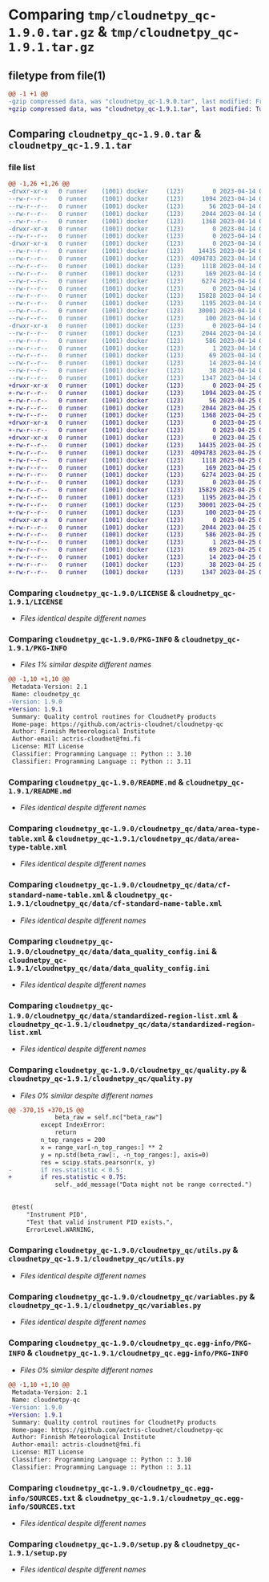 # Comparing `tmp/cloudnetpy_qc-1.9.0.tar.gz` & `tmp/cloudnetpy_qc-1.9.1.tar.gz`

## filetype from file(1)

```diff
@@ -1 +1 @@
-gzip compressed data, was "cloudnetpy_qc-1.9.0.tar", last modified: Fri Apr 14 09:53:09 2023, max compression
+gzip compressed data, was "cloudnetpy_qc-1.9.1.tar", last modified: Tue Apr 25 07:47:23 2023, max compression
```

## Comparing `cloudnetpy_qc-1.9.0.tar` & `cloudnetpy_qc-1.9.1.tar`

### file list

```diff
@@ -1,26 +1,26 @@
-drwxr-xr-x   0 runner    (1001) docker     (123)        0 2023-04-14 09:53:09.989345 cloudnetpy_qc-1.9.0/
--rw-r--r--   0 runner    (1001) docker     (123)     1094 2023-04-14 09:53:01.000000 cloudnetpy_qc-1.9.0/LICENSE
--rw-r--r--   0 runner    (1001) docker     (123)       56 2023-04-14 09:53:01.000000 cloudnetpy_qc-1.9.0/MANIFEST.in
--rw-r--r--   0 runner    (1001) docker     (123)     2044 2023-04-14 09:53:09.989345 cloudnetpy_qc-1.9.0/PKG-INFO
--rw-r--r--   0 runner    (1001) docker     (123)     1368 2023-04-14 09:53:01.000000 cloudnetpy_qc-1.9.0/README.md
-drwxr-xr-x   0 runner    (1001) docker     (123)        0 2023-04-14 09:53:09.985345 cloudnetpy_qc-1.9.0/cloudnetpy_qc/
--rw-r--r--   0 runner    (1001) docker     (123)        0 2023-04-14 09:53:01.000000 cloudnetpy_qc-1.9.0/cloudnetpy_qc/__init__.py
-drwxr-xr-x   0 runner    (1001) docker     (123)        0 2023-04-14 09:53:09.989345 cloudnetpy_qc-1.9.0/cloudnetpy_qc/data/
--rw-r--r--   0 runner    (1001) docker     (123)    14435 2023-04-14 09:53:01.000000 cloudnetpy_qc-1.9.0/cloudnetpy_qc/data/area-type-table.xml
--rw-r--r--   0 runner    (1001) docker     (123)  4094783 2023-04-14 09:53:01.000000 cloudnetpy_qc-1.9.0/cloudnetpy_qc/data/cf-standard-name-table.xml
--rw-r--r--   0 runner    (1001) docker     (123)     1118 2023-04-14 09:53:01.000000 cloudnetpy_qc-1.9.0/cloudnetpy_qc/data/data_quality_config.ini
--rw-r--r--   0 runner    (1001) docker     (123)      169 2023-04-14 09:53:01.000000 cloudnetpy_qc-1.9.0/cloudnetpy_qc/data/metadata_config.ini
--rw-r--r--   0 runner    (1001) docker     (123)     6274 2023-04-14 09:53:01.000000 cloudnetpy_qc-1.9.0/cloudnetpy_qc/data/standardized-region-list.xml
--rw-r--r--   0 runner    (1001) docker     (123)        0 2023-04-14 09:53:01.000000 cloudnetpy_qc-1.9.0/cloudnetpy_qc/py.typed
--rw-r--r--   0 runner    (1001) docker     (123)    15828 2023-04-14 09:53:01.000000 cloudnetpy_qc-1.9.0/cloudnetpy_qc/quality.py
--rw-r--r--   0 runner    (1001) docker     (123)     1195 2023-04-14 09:53:01.000000 cloudnetpy_qc-1.9.0/cloudnetpy_qc/utils.py
--rw-r--r--   0 runner    (1001) docker     (123)    30001 2023-04-14 09:53:01.000000 cloudnetpy_qc-1.9.0/cloudnetpy_qc/variables.py
--rw-r--r--   0 runner    (1001) docker     (123)      100 2023-04-14 09:53:01.000000 cloudnetpy_qc-1.9.0/cloudnetpy_qc/version.py
-drwxr-xr-x   0 runner    (1001) docker     (123)        0 2023-04-14 09:53:09.985345 cloudnetpy_qc-1.9.0/cloudnetpy_qc.egg-info/
--rw-r--r--   0 runner    (1001) docker     (123)     2044 2023-04-14 09:53:09.000000 cloudnetpy_qc-1.9.0/cloudnetpy_qc.egg-info/PKG-INFO
--rw-r--r--   0 runner    (1001) docker     (123)      586 2023-04-14 09:53:09.000000 cloudnetpy_qc-1.9.0/cloudnetpy_qc.egg-info/SOURCES.txt
--rw-r--r--   0 runner    (1001) docker     (123)        1 2023-04-14 09:53:09.000000 cloudnetpy_qc-1.9.0/cloudnetpy_qc.egg-info/dependency_links.txt
--rw-r--r--   0 runner    (1001) docker     (123)       69 2023-04-14 09:53:09.000000 cloudnetpy_qc-1.9.0/cloudnetpy_qc.egg-info/requires.txt
--rw-r--r--   0 runner    (1001) docker     (123)       14 2023-04-14 09:53:09.000000 cloudnetpy_qc-1.9.0/cloudnetpy_qc.egg-info/top_level.txt
--rw-r--r--   0 runner    (1001) docker     (123)       38 2023-04-14 09:53:09.989345 cloudnetpy_qc-1.9.0/setup.cfg
--rw-r--r--   0 runner    (1001) docker     (123)     1347 2023-04-14 09:53:01.000000 cloudnetpy_qc-1.9.0/setup.py
+drwxr-xr-x   0 runner    (1001) docker     (123)        0 2023-04-25 07:47:23.164299 cloudnetpy_qc-1.9.1/
+-rw-r--r--   0 runner    (1001) docker     (123)     1094 2023-04-25 07:47:06.000000 cloudnetpy_qc-1.9.1/LICENSE
+-rw-r--r--   0 runner    (1001) docker     (123)       56 2023-04-25 07:47:06.000000 cloudnetpy_qc-1.9.1/MANIFEST.in
+-rw-r--r--   0 runner    (1001) docker     (123)     2044 2023-04-25 07:47:23.164299 cloudnetpy_qc-1.9.1/PKG-INFO
+-rw-r--r--   0 runner    (1001) docker     (123)     1368 2023-04-25 07:47:06.000000 cloudnetpy_qc-1.9.1/README.md
+drwxr-xr-x   0 runner    (1001) docker     (123)        0 2023-04-25 07:47:23.152299 cloudnetpy_qc-1.9.1/cloudnetpy_qc/
+-rw-r--r--   0 runner    (1001) docker     (123)        0 2023-04-25 07:47:06.000000 cloudnetpy_qc-1.9.1/cloudnetpy_qc/__init__.py
+drwxr-xr-x   0 runner    (1001) docker     (123)        0 2023-04-25 07:47:23.164299 cloudnetpy_qc-1.9.1/cloudnetpy_qc/data/
+-rw-r--r--   0 runner    (1001) docker     (123)    14435 2023-04-25 07:47:06.000000 cloudnetpy_qc-1.9.1/cloudnetpy_qc/data/area-type-table.xml
+-rw-r--r--   0 runner    (1001) docker     (123)  4094783 2023-04-25 07:47:06.000000 cloudnetpy_qc-1.9.1/cloudnetpy_qc/data/cf-standard-name-table.xml
+-rw-r--r--   0 runner    (1001) docker     (123)     1118 2023-04-25 07:47:06.000000 cloudnetpy_qc-1.9.1/cloudnetpy_qc/data/data_quality_config.ini
+-rw-r--r--   0 runner    (1001) docker     (123)      169 2023-04-25 07:47:06.000000 cloudnetpy_qc-1.9.1/cloudnetpy_qc/data/metadata_config.ini
+-rw-r--r--   0 runner    (1001) docker     (123)     6274 2023-04-25 07:47:06.000000 cloudnetpy_qc-1.9.1/cloudnetpy_qc/data/standardized-region-list.xml
+-rw-r--r--   0 runner    (1001) docker     (123)        0 2023-04-25 07:47:06.000000 cloudnetpy_qc-1.9.1/cloudnetpy_qc/py.typed
+-rw-r--r--   0 runner    (1001) docker     (123)    15829 2023-04-25 07:47:06.000000 cloudnetpy_qc-1.9.1/cloudnetpy_qc/quality.py
+-rw-r--r--   0 runner    (1001) docker     (123)     1195 2023-04-25 07:47:06.000000 cloudnetpy_qc-1.9.1/cloudnetpy_qc/utils.py
+-rw-r--r--   0 runner    (1001) docker     (123)    30001 2023-04-25 07:47:06.000000 cloudnetpy_qc-1.9.1/cloudnetpy_qc/variables.py
+-rw-r--r--   0 runner    (1001) docker     (123)      100 2023-04-25 07:47:06.000000 cloudnetpy_qc-1.9.1/cloudnetpy_qc/version.py
+drwxr-xr-x   0 runner    (1001) docker     (123)        0 2023-04-25 07:47:23.156299 cloudnetpy_qc-1.9.1/cloudnetpy_qc.egg-info/
+-rw-r--r--   0 runner    (1001) docker     (123)     2044 2023-04-25 07:47:23.000000 cloudnetpy_qc-1.9.1/cloudnetpy_qc.egg-info/PKG-INFO
+-rw-r--r--   0 runner    (1001) docker     (123)      586 2023-04-25 07:47:23.000000 cloudnetpy_qc-1.9.1/cloudnetpy_qc.egg-info/SOURCES.txt
+-rw-r--r--   0 runner    (1001) docker     (123)        1 2023-04-25 07:47:23.000000 cloudnetpy_qc-1.9.1/cloudnetpy_qc.egg-info/dependency_links.txt
+-rw-r--r--   0 runner    (1001) docker     (123)       69 2023-04-25 07:47:23.000000 cloudnetpy_qc-1.9.1/cloudnetpy_qc.egg-info/requires.txt
+-rw-r--r--   0 runner    (1001) docker     (123)       14 2023-04-25 07:47:23.000000 cloudnetpy_qc-1.9.1/cloudnetpy_qc.egg-info/top_level.txt
+-rw-r--r--   0 runner    (1001) docker     (123)       38 2023-04-25 07:47:23.164299 cloudnetpy_qc-1.9.1/setup.cfg
+-rw-r--r--   0 runner    (1001) docker     (123)     1347 2023-04-25 07:47:06.000000 cloudnetpy_qc-1.9.1/setup.py
```

### Comparing `cloudnetpy_qc-1.9.0/LICENSE` & `cloudnetpy_qc-1.9.1/LICENSE`

 * *Files identical despite different names*

### Comparing `cloudnetpy_qc-1.9.0/PKG-INFO` & `cloudnetpy_qc-1.9.1/PKG-INFO`

 * *Files 1% similar despite different names*

```diff
@@ -1,10 +1,10 @@
 Metadata-Version: 2.1
 Name: cloudnetpy_qc
-Version: 1.9.0
+Version: 1.9.1
 Summary: Quality control routines for CloudnetPy products
 Home-page: https://github.com/actris-cloudnet/cloudnetpy-qc
 Author: Finnish Meteorological Institute
 Author-email: actris-cloudnet@fmi.fi
 License: MIT License
 Classifier: Programming Language :: Python :: 3.10
 Classifier: Programming Language :: Python :: 3.11
```

### Comparing `cloudnetpy_qc-1.9.0/README.md` & `cloudnetpy_qc-1.9.1/README.md`

 * *Files identical despite different names*

### Comparing `cloudnetpy_qc-1.9.0/cloudnetpy_qc/data/area-type-table.xml` & `cloudnetpy_qc-1.9.1/cloudnetpy_qc/data/area-type-table.xml`

 * *Files identical despite different names*

### Comparing `cloudnetpy_qc-1.9.0/cloudnetpy_qc/data/cf-standard-name-table.xml` & `cloudnetpy_qc-1.9.1/cloudnetpy_qc/data/cf-standard-name-table.xml`

 * *Files identical despite different names*

### Comparing `cloudnetpy_qc-1.9.0/cloudnetpy_qc/data/data_quality_config.ini` & `cloudnetpy_qc-1.9.1/cloudnetpy_qc/data/data_quality_config.ini`

 * *Files identical despite different names*

### Comparing `cloudnetpy_qc-1.9.0/cloudnetpy_qc/data/standardized-region-list.xml` & `cloudnetpy_qc-1.9.1/cloudnetpy_qc/data/standardized-region-list.xml`

 * *Files identical despite different names*

### Comparing `cloudnetpy_qc-1.9.0/cloudnetpy_qc/quality.py` & `cloudnetpy_qc-1.9.1/cloudnetpy_qc/quality.py`

 * *Files 0% similar despite different names*

```diff
@@ -370,15 +370,15 @@
             beta_raw = self.nc["beta_raw"]
         except IndexError:
             return
         n_top_ranges = 200
         x = range_var[-n_top_ranges:] ** 2
         y = np.std(beta_raw[:, -n_top_ranges:], axis=0)
         res = scipy.stats.pearsonr(x, y)
-        if res.statistic < 0.5:
+        if res.statistic < 0.75:
             self._add_message("Data might not be range corrected.")
 
 
 @test(
     "Instrument PID",
     "Test that valid instrument PID exists.",
     ErrorLevel.WARNING,
```

### Comparing `cloudnetpy_qc-1.9.0/cloudnetpy_qc/utils.py` & `cloudnetpy_qc-1.9.1/cloudnetpy_qc/utils.py`

 * *Files identical despite different names*

### Comparing `cloudnetpy_qc-1.9.0/cloudnetpy_qc/variables.py` & `cloudnetpy_qc-1.9.1/cloudnetpy_qc/variables.py`

 * *Files identical despite different names*

### Comparing `cloudnetpy_qc-1.9.0/cloudnetpy_qc.egg-info/PKG-INFO` & `cloudnetpy_qc-1.9.1/cloudnetpy_qc.egg-info/PKG-INFO`

 * *Files 0% similar despite different names*

```diff
@@ -1,10 +1,10 @@
 Metadata-Version: 2.1
 Name: cloudnetpy-qc
-Version: 1.9.0
+Version: 1.9.1
 Summary: Quality control routines for CloudnetPy products
 Home-page: https://github.com/actris-cloudnet/cloudnetpy-qc
 Author: Finnish Meteorological Institute
 Author-email: actris-cloudnet@fmi.fi
 License: MIT License
 Classifier: Programming Language :: Python :: 3.10
 Classifier: Programming Language :: Python :: 3.11
```

### Comparing `cloudnetpy_qc-1.9.0/cloudnetpy_qc.egg-info/SOURCES.txt` & `cloudnetpy_qc-1.9.1/cloudnetpy_qc.egg-info/SOURCES.txt`

 * *Files identical despite different names*

### Comparing `cloudnetpy_qc-1.9.0/setup.py` & `cloudnetpy_qc-1.9.1/setup.py`

 * *Files identical despite different names*

